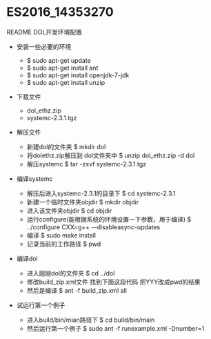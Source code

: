 # ES2016_14353270
README
DOL开发环境配置

- 安装一些必要的环境
  - $ sudo apt-get update
  - $ sudo apt-get install ant
  - $ sudo apt-get install openjdk-7-jdk
  - $ sudo apt-get install unzip

- 下载文件
  - dol_ethz.zip
  - systemc-2.3.1.tgz
- 解压文件
  - 新建dol的文件夹
          $ mkdir dol
  - 将dolethz.zip解压到 dol文件夹中
          $ unzip dol_ethz.zip -d dol
  - 解压systemc
         $ tar -zxvf systemc-2.3.1.tgz
- 编译systemc
  - 解压后进入systemc-2.3.1的目录下
         $ cd systemc-2.3.1
  - 新建一个临时文件夹objdir
         $ mkdir objdir
  - 进入该文件夹objdir
         $ cd objdir
  - 运行configure(能根据系统的环境设置一下参数，用于编译)
         $ ../configure CXX=g++ --disableasync-updates
  - 编译
    $ sudo make install
  - 记录当前的工作路径
    $ pwd
- 编译dol
  - 进入刚刚dol的文件夹
    $ cd ../dol
  - 修改build_zip.xml文件
    找到下面这段代码
    <property name="systemc.inc" value="YYY/include"/>
    <property name="systemc.lib" value="YYY/lib-linux/libsystemc.a"/>
    把YYY改成pwd的结果
  - 然后是编译
    $ ant -f build_zip.xml all
- 试运行第一个例子
  - 进入build/bin/mian路径下
    $ cd build/bin/main
  - 然后运行第一个例子
    $ sudo ant -f runexample.xml -Dnumber=1
    
  
  
  

  




